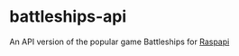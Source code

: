 # battleships-api
An API version of the popular game Battleships for [Raspapi](https://raspapi.hackclub.com/)
